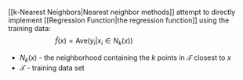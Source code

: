 [[k-Nearest Neighbors|Nearest neighbor methods]] attempt to directly implement [[Regression Function|the regression function]] using the training data:
$$
\hat{f}(x) = \text{Ave}(y_i|x_i \in N_k(x)) \hspace{10em}
$$
- $N_k(x)$ - the neighborhood containing the $k$ points in $\mathcal{T}$ closest to $x$
- $\mathcal{T}$ - training data set